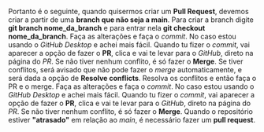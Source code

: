 Portanto é o seguinte, quando quisermos criar um **Pull Request**, devemos criar a partir de uma **branch que não seja a main**. Para criar a branch digite **git branch nome_da_branch** e para entrar nela **git checkout nome_da_branch**.
Faça as alterações e faça o *commit*. No caso estou usando o *GitHub Desktop* e achei mais fácil. Quando tu fizer o *commit*, vai aparecer a opção de fazer o **PR**, clica e vai te levar para o *GitHub*, direto na página do *PR*. Se não tiver nenhum conflito, é só fazer o **Merge**. Se tiver conflitos, será avisado que não pode fazer o *merge* automaticamente, e será dada a opção de **Resolve conflicts**. Resolva os conflitos e então faça o PR e o merge.
Faça as alterações e faça o *commit*. No caso estou usando o *GitHub Desktop* e achei mais fácil. Quando tu fizer o *commit*, vai aparecer a opção de fazer o **PR**, clica e vai te levar para o *GitHub*, direto na página do *PR*. Se não tiver nenhum conflito, é só fazer o **Merge**.
Quando o repositório estiver **"atrasado"** em relação ao *main*, é necessário fazer um **pull request**.